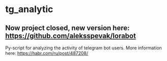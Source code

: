 # tg_analytic
## Now project closed, new version here: https://github.com/aleksspevak/lorabot
Py-script for analyzing the activity of telegram bot users.
More information here: https://habr.com/ru/post/487208/
